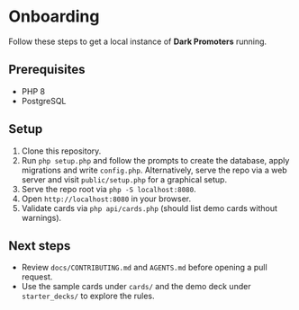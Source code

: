 # Onboarding

Follow these steps to get a local instance of **Dark Promoters** running.

## Prerequisites
- PHP 8
- PostgreSQL

## Setup
1. Clone this repository.
2. Run `php setup.php` and follow the prompts to create the database, apply migrations and write `config.php`. Alternatively, serve the repo via a web server and visit `public/setup.php` for a graphical setup.
3. Serve the repo root via `php -S localhost:8080`.
4. Open `http://localhost:8080` in your browser.
5. Validate cards via `php api/cards.php` (should list demo cards without warnings).

## Next steps
- Review `docs/CONTRIBUTING.md` and `AGENTS.md` before opening a pull request.
- Use the sample cards under `cards/` and the demo deck under `starter_decks/` to explore the rules.
